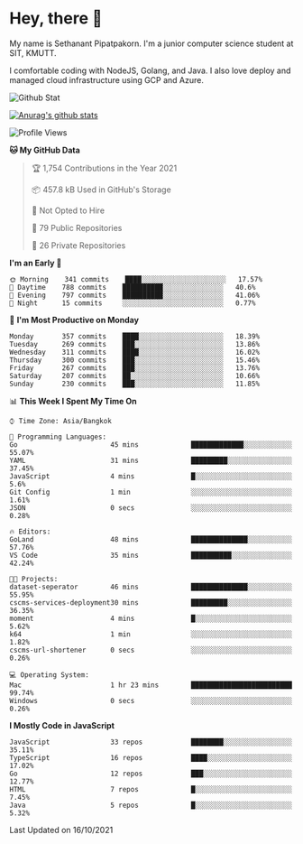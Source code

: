 # Hey, there 🙌
My name is Sethanant Pipatpakorn. I'm a junior computer science student at SIT, KMUTT.

I comfortable coding with NodeJS, Golang, and Java. I also love deploy and managed cloud infrastructure using GCP and Azure.

![Github Stat](https://github-profile-summary-cards.vercel.app/api/cards/profile-details?username=thetkpark&theme=dracula)

[![Anurag's github stats](https://github-readme-stats.vercel.app/api?username=thetkpark&count_private=true&show_icons=true&theme=tokyonight)](https://github.com/anuraghazra/github-readme-stats)

<!--START_SECTION:waka-->
![Profile Views](http://img.shields.io/badge/Profile%20Views-3-blue)

**🐱 My GitHub Data** 

> 🏆 1,754 Contributions in the Year 2021
 > 
> 📦 457.8 kB Used in GitHub's Storage 
 > 
> 🚫 Not Opted to Hire
 > 
> 📜 79 Public Repositories 
 > 
> 🔑 26 Private Repositories  
 > 
**I'm an Early 🐤** 

```text
🌞 Morning    341 commits    ████░░░░░░░░░░░░░░░░░░░░░   17.57% 
🌆 Daytime    788 commits    ██████████░░░░░░░░░░░░░░░   40.6% 
🌃 Evening    797 commits    ██████████░░░░░░░░░░░░░░░   41.06% 
🌙 Night      15 commits     ░░░░░░░░░░░░░░░░░░░░░░░░░   0.77%

```
📅 **I'm Most Productive on Monday** 

```text
Monday       357 commits    ████░░░░░░░░░░░░░░░░░░░░░   18.39% 
Tuesday      269 commits    ███░░░░░░░░░░░░░░░░░░░░░░   13.86% 
Wednesday    311 commits    ████░░░░░░░░░░░░░░░░░░░░░   16.02% 
Thursday     300 commits    ███░░░░░░░░░░░░░░░░░░░░░░   15.46% 
Friday       267 commits    ███░░░░░░░░░░░░░░░░░░░░░░   13.76% 
Saturday     207 commits    ██░░░░░░░░░░░░░░░░░░░░░░░   10.66% 
Sunday       230 commits    ███░░░░░░░░░░░░░░░░░░░░░░   11.85%

```


📊 **This Week I Spent My Time On** 

```text
⌚︎ Time Zone: Asia/Bangkok

💬 Programming Languages: 
Go                       45 mins             █████████████░░░░░░░░░░░░   55.07% 
YAML                     31 mins             █████████░░░░░░░░░░░░░░░░   37.45% 
JavaScript               4 mins              █░░░░░░░░░░░░░░░░░░░░░░░░   5.6% 
Git Config               1 min               ░░░░░░░░░░░░░░░░░░░░░░░░░   1.61% 
JSON                     0 secs              ░░░░░░░░░░░░░░░░░░░░░░░░░   0.28%

🔥 Editors: 
GoLand                   48 mins             ██████████████░░░░░░░░░░░   57.76% 
VS Code                  35 mins             ██████████░░░░░░░░░░░░░░░   42.24%

🐱‍💻 Projects: 
dataset-seperator        46 mins             ██████████████░░░░░░░░░░░   55.95% 
cscms-services-deployment30 mins             █████████░░░░░░░░░░░░░░░░   36.35% 
moment                   4 mins              █░░░░░░░░░░░░░░░░░░░░░░░░   5.62% 
k64                      1 min               ░░░░░░░░░░░░░░░░░░░░░░░░░   1.82% 
cscms-url-shortener      0 secs              ░░░░░░░░░░░░░░░░░░░░░░░░░   0.26%

💻 Operating System: 
Mac                      1 hr 23 mins        █████████████████████████   99.74% 
Windows                  0 secs              ░░░░░░░░░░░░░░░░░░░░░░░░░   0.26%

```

**I Mostly Code in JavaScript** 

```text
JavaScript               33 repos            ████████░░░░░░░░░░░░░░░░░   35.11% 
TypeScript               16 repos            ████░░░░░░░░░░░░░░░░░░░░░   17.02% 
Go                       12 repos            ███░░░░░░░░░░░░░░░░░░░░░░   12.77% 
HTML                     7 repos             █░░░░░░░░░░░░░░░░░░░░░░░░   7.45% 
Java                     5 repos             █░░░░░░░░░░░░░░░░░░░░░░░░   5.32%

```



 Last Updated on 16/10/2021
<!--END_SECTION:waka-->
